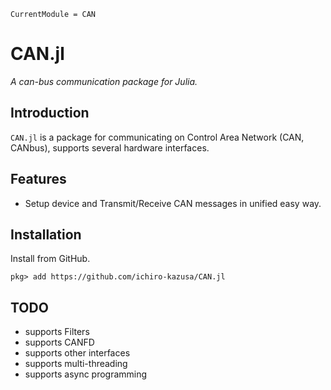 ```@meta
CurrentModule = CAN
```

# CAN.jl

*A can-bus communication package for Julia.*

## Introduction

`CAN.jl` is a package for communicating on Control Area Network (CAN, CANbus), supports several hardware interfaces.

## Features

* Setup device and Transmit/Receive CAN messages in unified easy way.

## Installation
Install from GitHub.

```julia-repl
pkg> add https://github.com/ichiro-kazusa/CAN.jl
```

## TODO

* supports Filters
* supports CANFD
* supports other interfaces
* supports multi-threading
* supports async programming